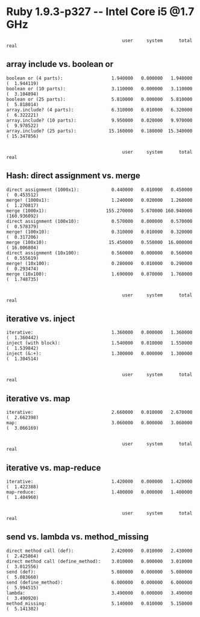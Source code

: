 Ruby 1.9.3-p327 -- Intel Core i5 @1.7 GHz
=========================================


                                               user     system      total        real
array include vs. boolean or
----------------------------

    boolean or (4 parts):                  1.940000   0.000000   1.940000 (  1.944119)
    boolean or (10 parts):                 3.110000   0.000000   3.110000 (  3.104894)
    boolean or (25 parts):                 5.810000   0.000000   5.810000 (  5.818014)
    array.include? (4 parts):              6.310000   0.010000   6.320000 (  6.322221)
    array.include? (10 parts):             9.950000   0.020000   9.970000 (  9.978522)
    array.include? (25 parts):            15.160000   0.180000  15.340000 ( 15.347856)


                                               user     system      total        real
Hash: direct assignment vs. merge
---------------------------------

    direct assignment (1000x1):            0.440000   0.010000   0.450000 (  0.453512)
    merge! (1000x1):                       1.240000   0.020000   1.260000 (  1.270817)
    merge (1000x1):                      155.270000   5.670000 160.940000 (160.936092)
    direct assignment (100x10):            0.570000   0.000000   0.570000 (  0.578379)
    merge! (100x10):                       0.310000   0.010000   0.320000 (  0.317206)
    merge (100x10):                       15.450000   0.550000  16.000000 ( 16.006804)
    direct assignment (10x100):            0.560000   0.000000   0.560000 (  0.555619)
    merge! (10x100):                       0.280000   0.010000   0.290000 (  0.293474)
    merge (10x100):                        1.690000   0.070000   1.760000 (  1.748735)


                                               user     system      total        real
iterative vs. inject
--------------------

    iterative:                             1.360000   0.000000   1.360000 (  1.360442)
    inject (with block):                   1.540000   0.010000   1.550000 (  1.539842)
    inject (&:+):                          1.300000   0.000000   1.300000 (  1.304514)


                                               user     system      total        real
iterative vs. map
-----------------

    iterative:                             2.660000   0.010000   2.670000 (  2.662398)
    map:                                   3.060000   0.000000   3.060000 (  3.066169)


                                               user     system      total        real
iterative vs. map-reduce
------------------------

    iterative:                             1.420000   0.000000   1.420000 (  1.422388)
    map-reduce:                            1.400000   0.000000   1.400000 (  1.404960)


                                               user     system      total        real
send vs. lambda vs. method_missing
----------------------------------

    direct method call (def):              2.420000   0.010000   2.430000 (  2.425864)
    direct method call (define_method):    3.010000   0.000000   3.010000 (  3.012556)
    send (def):                            5.080000   0.000000   5.080000 (  5.083660)
    send (define_method):                  6.000000   0.000000   6.000000 (  5.994515)
    lambda:                                3.490000   0.000000   3.490000 (  3.490920)
    method_missing:                        5.140000   0.010000   5.150000 (  5.141302)
